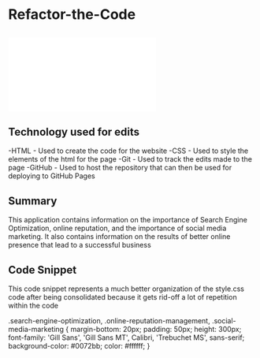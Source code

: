 # Refactor-the-Code

## 
![site](file:///C:/Users/Javier/Desktop/Refactor-the-Code/Develop/index.html)

## Technology used for edits
-HTML - Used to create the code for the website
-CSS - Used to style the elements of the html for the page
-Git - Used to track the edits made to the page
-GitHub - Used to host the repository that can then be used for deploying to GitHub Pages

## Summary
This application contains information on the importance of Search Engine Optimization,
 online reputation, and the importance of social media marketing. It also contains information
 on the results of better online presence that lead to a successful business

## Code Snippet
This code snippet represents a much better organization of the style.css code after being consolidated 
because it gets rid-off a lot of repetition within the code

.search-engine-optimization, .online-reputation-management, .social-media-marketing {
    margin-bottom: 20px;
    padding: 50px;
    height: 300px;
    font-family: 'Gill Sans', 'Gill Sans MT', Calibri, 'Trebuchet MS', sans-serif;
    background-color: #0072bb;
    color: #ffffff;
}
 



